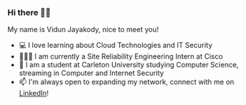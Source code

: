 ### Hi there 👋🏽
My name is Vidun Jayakody, nice to meet you!

- 💻 I love learning about Cloud Technologies and IT Security 
- 👨🏽‍💻 I am currently a Site Reliability Engineering Intern at Cisco
- 🏫 I am a student at Carleton University studying Computer Science, streaming in Computer and Internet Security
- 📫 I'm always open to expanding my network, connect with me on <a href="http://linkedin.com/in/vidun-jayakody-5860471b7/" target="_blank">LinkedIn</a>!
